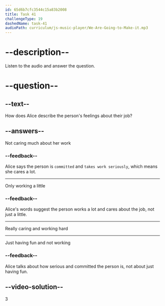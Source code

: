 ```yaml
---
id: 65d6b7cfc3544c15a83b2008
title: Task 41
challengeType: 19
dashedName: task-41
audioPath: curriculum/js-music-player/We-Are-Going-to-Make-it.mp3
---
```


# --description--

Listen to the audio and answer the question.

# --question--

## --text--

How does Alice describe the person's feelings about their job?

## --answers--

Not caring much about her work

### --feedback--

Alice says the person is `committed` and `takes work seriously`, which means she cares a lot.

---

Only working a little

### --feedback--

Alice's words suggest the person works a lot and cares about the job, not just a little.

---

Really caring and working hard

---

Just having fun and not working

### --feedback--

Alice talks about how serious and committed the person is, not about just having fun.

## --video-solution--

3
